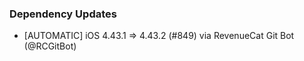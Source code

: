 ### Dependency Updates
* [AUTOMATIC] iOS 4.43.1 => 4.43.2 (#849) via RevenueCat Git Bot (@RCGitBot)
